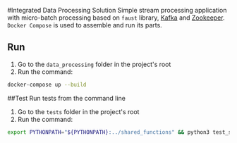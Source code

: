 #Integrated Data Processing Solution
Simple stream processing application with micro-batch processing based on `faust` library, [Kafka](https://kafka.apache.org/) and [Zookeeper](https://zookeeper.apache.org/). `Docker Compose` is used to assemble and run its parts.  

## Run
1. Go to the `data_processing` folder in the project's root
2. Run the command:
```bash
docker-compose up --build
```

##Test
Run tests from the command line
1. Go to the `tests` folder in the project's root
2. Run the command:
```bash
export PYTHONPATH="${PYTHONPATH}:../shared_functions" && python3 test_shared_functions.py
```
